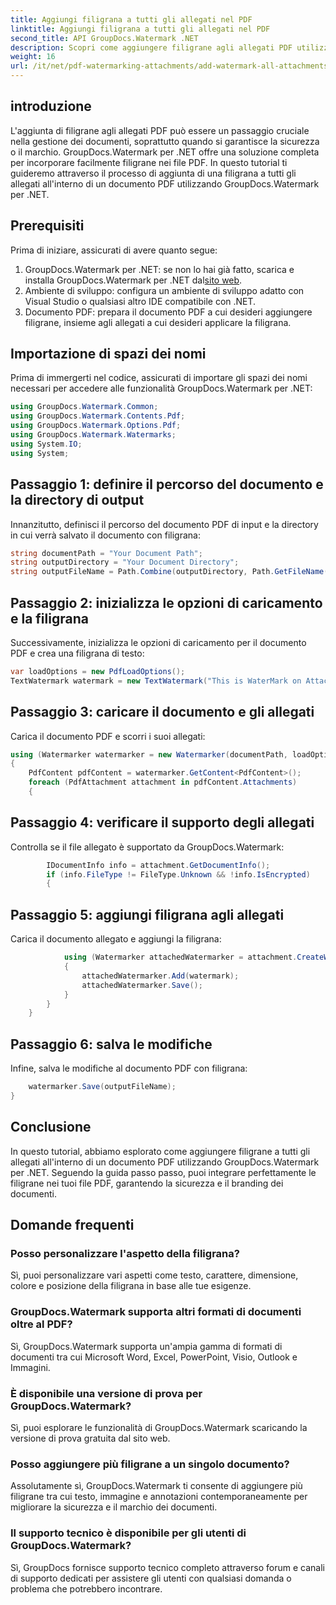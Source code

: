 ```yaml
---
title: Aggiungi filigrana a tutti gli allegati nel PDF
linktitle: Aggiungi filigrana a tutti gli allegati nel PDF
second_title: API GroupDocs.Watermark .NET
description: Scopri come aggiungere filigrane agli allegati PDF utilizzando GroupDocs.Watermark per .NET. Proteggi facilmente i tuoi documenti con filigrane personalizzate.
weight: 16
url: /it/net/pdf-watermarking-attachments/add-watermark-all-attachments-pdf/
---
```

## introduzione
L'aggiunta di filigrane agli allegati PDF può essere un passaggio cruciale nella gestione dei documenti, soprattutto quando si garantisce la sicurezza o il marchio. GroupDocs.Watermark per .NET offre una soluzione completa per incorporare facilmente filigrane nei file PDF. In questo tutorial ti guideremo attraverso il processo di aggiunta di una filigrana a tutti gli allegati all'interno di un documento PDF utilizzando GroupDocs.Watermark per .NET.
## Prerequisiti
Prima di iniziare, assicurati di avere quanto segue:
1.  GroupDocs.Watermark per .NET: se non lo hai già fatto, scarica e installa GroupDocs.Watermark per .NET dal[sito web](https://releases.groupdocs.com/Watermark/net/).
2. Ambiente di sviluppo: configura un ambiente di sviluppo adatto con Visual Studio o qualsiasi altro IDE compatibile con .NET.
3. Documento PDF: prepara il documento PDF a cui desideri aggiungere filigrane, insieme agli allegati a cui desideri applicare la filigrana.

## Importazione di spazi dei nomi
Prima di immergerti nel codice, assicurati di importare gli spazi dei nomi necessari per accedere alle funzionalità GroupDocs.Watermark per .NET:
```csharp
using GroupDocs.Watermark.Common;
using GroupDocs.Watermark.Contents.Pdf;
using GroupDocs.Watermark.Options.Pdf;
using GroupDocs.Watermark.Watermarks;
using System.IO;
using System;
```
## Passaggio 1: definire il percorso del documento e la directory di output
Innanzitutto, definisci il percorso del documento PDF di input e la directory in cui verrà salvato il documento con filigrana:
```csharp
string documentPath = "Your Document Path";
string outputDirectory = "Your Document Directory";
string outputFileName = Path.Combine(outputDirectory, Path.GetFileName(documentPath));
```
## Passaggio 2: inizializza le opzioni di caricamento e la filigrana
Successivamente, inizializza le opzioni di caricamento per il documento PDF e crea una filigrana di testo:
```csharp
var loadOptions = new PdfLoadOptions();
TextWatermark watermark = new TextWatermark("This is WaterMark on Attachment", new Font("Arial", 19));
```
## Passaggio 3: caricare il documento e gli allegati
Carica il documento PDF e scorri i suoi allegati:
```csharp
using (Watermarker watermarker = new Watermarker(documentPath, loadOptions))
{
    PdfContent pdfContent = watermarker.GetContent<PdfContent>();
    foreach (PdfAttachment attachment in pdfContent.Attachments)
    {
```
## Passaggio 4: verificare il supporto degli allegati
Controlla se il file allegato è supportato da GroupDocs.Watermark:
```csharp
        IDocumentInfo info = attachment.GetDocumentInfo();
        if (info.FileType != FileType.Unknown && !info.IsEncrypted)
        {
```
## Passaggio 5: aggiungi filigrana agli allegati
Carica il documento allegato e aggiungi la filigrana:
```csharp
            using (Watermarker attachedWatermarker = attachment.CreateWatermarker())
            {
                attachedWatermarker.Add(watermark);
                attachedWatermarker.Save();
            }
        }
    }
```
## Passaggio 6: salva le modifiche
Infine, salva le modifiche al documento PDF con filigrana:
```csharp
    watermarker.Save(outputFileName);
}
```

## Conclusione
In questo tutorial, abbiamo esplorato come aggiungere filigrane a tutti gli allegati all'interno di un documento PDF utilizzando GroupDocs.Watermark per .NET. Seguendo la guida passo passo, puoi integrare perfettamente le filigrane nei tuoi file PDF, garantendo la sicurezza e il branding dei documenti.
## Domande frequenti
### Posso personalizzare l'aspetto della filigrana?
Sì, puoi personalizzare vari aspetti come testo, carattere, dimensione, colore e posizione della filigrana in base alle tue esigenze.
### GroupDocs.Watermark supporta altri formati di documenti oltre al PDF?
Sì, GroupDocs.Watermark supporta un'ampia gamma di formati di documenti tra cui Microsoft Word, Excel, PowerPoint, Visio, Outlook e Immagini.
### È disponibile una versione di prova per GroupDocs.Watermark?
Sì, puoi esplorare le funzionalità di GroupDocs.Watermark scaricando la versione di prova gratuita dal sito web.
### Posso aggiungere più filigrane a un singolo documento?
Assolutamente sì, GroupDocs.Watermark ti consente di aggiungere più filigrane tra cui testo, immagine e annotazioni contemporaneamente per migliorare la sicurezza e il marchio dei documenti.
### Il supporto tecnico è disponibile per gli utenti di GroupDocs.Watermark?
Sì, GroupDocs fornisce supporto tecnico completo attraverso forum e canali di supporto dedicati per assistere gli utenti con qualsiasi domanda o problema che potrebbero incontrare.